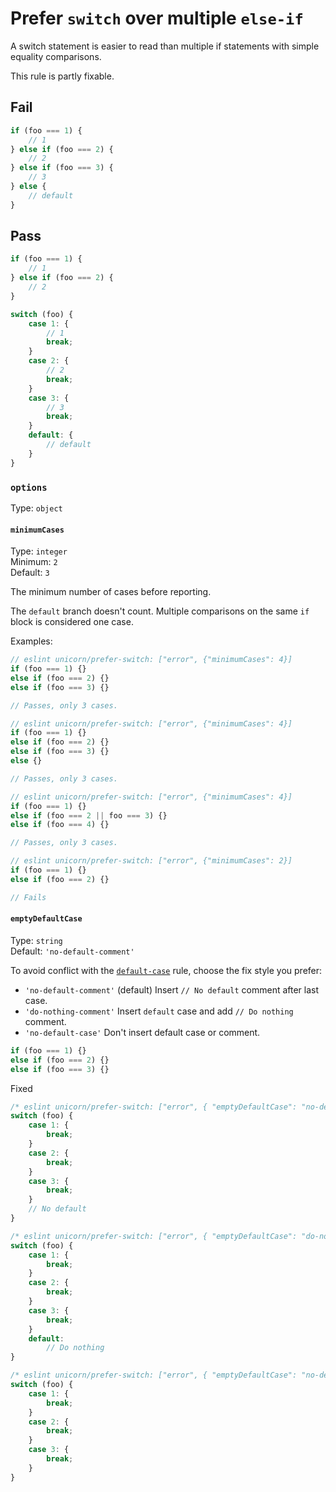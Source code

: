 # Prefer `switch` over multiple `else-if`

A switch statement is easier to read than multiple if statements with simple equality comparisons.

This rule is partly fixable.

## Fail

```js
if (foo === 1) {
	// 1
} else if (foo === 2) {
	// 2
} else if (foo === 3) {
	// 3
} else {
	// default
}
```

## Pass

```js
if (foo === 1) {
	// 1
} else if (foo === 2) {
	// 2
}
```

```js
switch (foo) {
	case 1: {
		// 1
		break;
	}
	case 2: {
		// 2
		break;
	}
	case 3: {
		// 3
		break;
	}
	default: {
		// default
	}
}
```

### `options`

Type: `object`

#### `minimumCases`

Type: `integer`\
Minimum: `2`\
Default: `3`

The minimum number of cases before reporting.

The `default` branch doesn't count. Multiple comparisons on the same `if` block is considered one case.

Examples:

```js
// eslint unicorn/prefer-switch: ["error", {"minimumCases": 4}]
if (foo === 1) {}
else if (foo === 2) {}
else if (foo === 3) {}

// Passes, only 3 cases.
```

```js
// eslint unicorn/prefer-switch: ["error", {"minimumCases": 4}]
if (foo === 1) {}
else if (foo === 2) {}
else if (foo === 3) {}
else {}

// Passes, only 3 cases.
```

```js
// eslint unicorn/prefer-switch: ["error", {"minimumCases": 4}]
if (foo === 1) {}
else if (foo === 2 || foo === 3) {}
else if (foo === 4) {}

// Passes, only 3 cases.
```

```js
// eslint unicorn/prefer-switch: ["error", {"minimumCases": 2}]
if (foo === 1) {}
else if (foo === 2) {}

// Fails
```

#### `emptyDefaultCase`

Type: `string`\
Default: `'no-default-comment'`

To avoid conflict with the [`default-case`](https://eslint.org/docs/rules/default-case) rule, choose the fix style you prefer:

- `'no-default-comment'` (default)
	Insert `// No default` comment after last case.
- `'do-nothing-comment'`
	Insert `default` case and add `// Do nothing` comment.
- `'no-default-case'`
	Don't insert default case or comment.

```js
if (foo === 1) {}
else if (foo === 2) {}
else if (foo === 3) {}
```

Fixed

```js
/* eslint unicorn/prefer-switch: ["error", { "emptyDefaultCase": "no-default-comment" }] */
switch (foo) {
	case 1: {
		break;
	}
	case 2: {
		break;
	}
	case 3: {
		break;
	}
	// No default
}
```

```js
/* eslint unicorn/prefer-switch: ["error", { "emptyDefaultCase": "do-nothing-comment" }] */
switch (foo) {
	case 1: {
		break;
	}
	case 2: {
		break;
	}
	case 3: {
		break;
	}
	default:
		// Do nothing
}
```

```js
/* eslint unicorn/prefer-switch: ["error", { "emptyDefaultCase": "no-default-case" }] */
switch (foo) {
	case 1: {
		break;
	}
	case 2: {
		break;
	}
	case 3: {
		break;
	}
}
```
